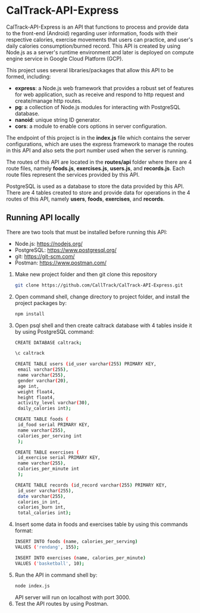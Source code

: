 # CalTrack-API-Express

CalTrack-API-Express is an API that functions to process and provide data to the front-end (Android) regarding user information, 
foods with their respective calories, exercise movements that users can practice, and user's daily calories consumption/burned record.
This API is created by using Node.js as a server's runtime environment and later is deployed on compute engine service in Google Cloud Platform (GCP).

This project uses several libraries/packages that allow this API to be formed, including:
- **express**: a Node.js web framework that provides a robust set of features for web application, such as receive and respond to http request and create/manage http routes.
- **pg**: a collection of Node.js modules for interacting with PostgreSQL database.
- **nanoid**: unique string ID generator.
- **cors**: a module to enable cors options in server configuration.

The endpoint of this project is in the **index.js** file which contains the server configurations, which are uses the express framework to manage the routes in 
this API and also sets the port number used when the server is running.

The routes of this API are located in the **routes/api** folder where there are 4 route files, namely **foods.js**, **exercises.js**, **users.js**, 
and **records.js**. Each route files represent the services provided by this API.

PostgreSQL is used as a database to store the data provided by this API. There are 4 tables created to store and provide data for operations 
in the 4 routes of this API, namely **users**, **foods**, **exercises**, and **records**.

## Running API locally
There are two tools that must be installed before running this API:
- Node.js: https://nodejs.org/
- PostgreSQL: https://www.postgresql.org/
- git: https://git-scm.com/
- Postman: https://www.postman.com/

1. Make new project folder and then git clone this repository
   ```bash
   git clone https://github.com/CallTrack/CalTrack-API-Express.git
   ```
2. Open command shell, change directory to project folder, and install the project packages by:
   ```bash
   npm install
   ```
3. Open psql shell and then create caltrack database with 4 tables inside it by using PostgreSQL command:
   ```bash
   CREATE DATABASE caltrack;
   ```
   ```bash
   \c caltrack
   ```
   ```bash
   CREATE TABLE users (id_user varchar(255) PRIMARY KEY, 
    email varchar(255), 
    name varchar(255), 
    gender varchar(20), 
    age int, 
    weight float4, 
    height float4, 
    activity_level varchar(30), 
    daily_calories int);
   ```
   ```bash
   CREATE TABLE foods (
    id_food serial PRIMARY KEY,
    name varchar(255),
    calories_per_serving int
    );
   ```
   ```bash
   CREATE TABLE exercises (
    id_exercise serial PRIMARY KEY,
    name varchar(255),
    calories_per_minute int
    );
   ```
   ```bash
   CREATE TABLE records (id_record varchar(255) PRIMARY KEY,
    id_user varchar(255),
    date varchar(255),
    calories_in int,
    calories_burn int,
    total_calories int);
   ```
4. Insert some data in foods and exercises table by using this commands format:
   ```bash
   INSERT INTO foods (name, calories_per_serving)
   VALUES ('rendang', 155);
   ```
   ```bash
   INSERT INTO exercises (name, calories_per_minute)
   VALUES ('basketball', 10);
   ```
5. Run the API in command shell by:
   ```bash
   node index.js
   ```
   API server will run on localhost with port 3000.
6. Test the API routes by using Postman.
    
    
    
    
